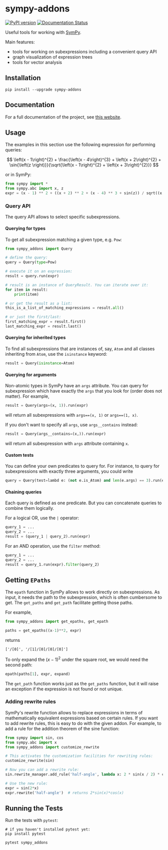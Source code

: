 # sympy-addons

[![PyPI version](https://badge.fury.io/py/sympy-addons.svg)](https://badge.fury.io/py/sympy-addons)
[![Documentation Status](https://readthedocs.org/projects/sympy-addons/badge/?version=latest)](https://sympy-addons.readthedocs.io/en/latest/?badge=latest)


Useful tools for working with [SymPy](https://www.sympy.org/en/index.html).

Main features:

- tools for working on subexpressions including a convenient query API
- graph visualization of expression trees
- tools for vector analysis


## Installation

```
pip install --upgrade sympy-addons
```

## Documentation

For a full documentation of the project, see [this website](https://sympy-addons.readthedocs.io/en/latest/). 

## Usage

The examples in this section use
the following expression for performing queries:

$$
\left(x - 1\right)^{2} + \frac{\left(x - 4\right)^{3} + \left(x + 2\right)^{2} + \sin{\left(z \right)}}{\sqrt{\left(x - 1\right)^{2} + \left(x + 3\right)^{2}}}
$$

or in SymPy:

```python
from sympy import *
from sympy.abc import x, z
expr = (x - 1) ** 2 + ((x + 2) ** 2 + (x - 4) ** 3 + sin(z)) / sqrt((x - 1) ** 2 + (x + 3) ** 2)
```

### Query API

The query API allows to select specific subexpressions. 

#### Querying for types

To get all subexpression matching a given type, e.g. `Pow`:

```python
from sympy_addons import Query

# define the query:
query = Query(type=Pow)

# execute it on an expression:
result = query.run(expr)

# result is an instance of QueryResult. You can iterate over it:
for item in result:
    print(item)

# or get the result as a list:
this_is_a_list_of_matching_expressions = result.all()

# or just the first/last:
first_matching_expr = result.first()
last_matching_expr = result.last()

```

#### Querying for inherited types

To find all subexpressions that are instances of, say, `Atom` and all 
classes inheriting from `Atom`, use the `isinstance` keyword:

```python
result = Query(isinstance=Atom)
```

#### Querying for arguments

Non-atomic types in SymPy have an `args` attribute. You can query for
subexpression which have exactly the `args` that you look for (order does not matter).
For example,

```python
result = Query(args=(x, 1)).run(expr)
```

will return all subexpressions with `args==(x, 1)` or `args==(1, x)`.

If you don't want to specify all `args`, use `args__contains` instead:

```python
result = Query(args__contains=(x,)).run(expr)
```

will return all subexpression with `args` attribute containing `x`.

#### Custom tests

You can define your own predicates to query for. For instance, to
query for subexpressions with exactly three arguments, you could write

```python
query = Query(test=lambd e: (not e.is_Atom) and len(e.args) == 3).run(expr)
```

#### Chaining queries

Each query is defined as one predicate. But you can concatenate queries
to combine them logically. 

For a logical OR, use the `|` operator:

```python
query_1 = ...
query_2 = ...
result = (query_1 | query_2).run(expr) 
```

For an AND operation, use the `filter` method:

```python
query_1 = ...
query_2 = ...
result = query_1.run(expr).filter(query_2)
```


## Getting `EPaths`

The `epath` function in SymPy allows to work directly on subexpressions. As input, it needs
the path to the subexpression, which is often cumbersome to get. The `get_paths` and `get_path`
facilitate getting those paths.

For example,

```python
from sympy_addons import get_epaths, get_epath

paths = get_epaths((x-1)**2, expr)
```

returns

```
['/[0]', '/[1]/[0]/[0]/[0]']
```

To only expand the $(x-1)^2$ under the square root, we would need the second path:

```python
epath(paths[1], expr, expand)
```

The `get_path` function works just as the `get_paths` function, but it will raise
an exception if the expression is not found or not unique.

### Adding rewrite rules

SymPy's rewrite function allows to replace expressions in terms of 
mathematically equivalent expressions based on certain rules. If you want
to add rewrite rules, this is easy to do with the given addon. For example,
to add a rule for the addition theorem of the sine function:

```python
from sympy import sin, cos
from sympy.abc import x
from sympy_addons import customize_rewrite

# This activates the customization facilities for rewriting rules:
customize_rewrite(sin)

# Now you can add a rewrite rule:
sin.rewrite_manager.add_rule('half-angle', lambda x: 2 * sin(x / 2) * cos(x / 2))

# Use the new rule:
expr = sin(2*x)
expr.rewrite('half-angle')  # returns 2*sin(x)*cos(x)
```


## Running the Tests

Run the tests with `pytest`:

```
# if you haven't installed pytest yet:
pip install pytest 

pytest sympy_addons
```
